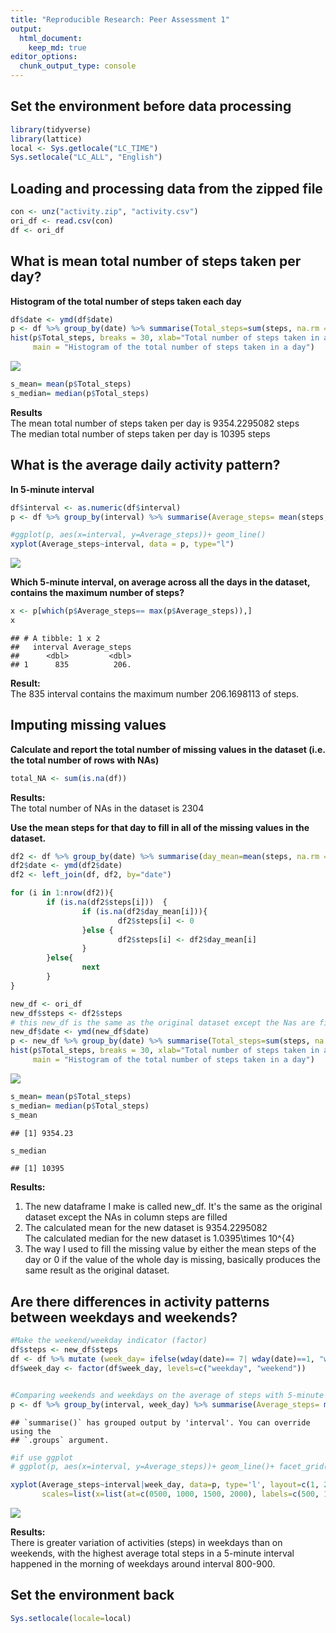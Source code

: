 ```yaml
---
title: "Reproducible Research: Peer Assessment 1"
output: 
  html_document:
    keep_md: true
editor_options: 
  chunk_output_type: console
---
```



## Set the environment before data processing

```r
library(tidyverse)
library(lattice)
local <- Sys.getlocale("LC_TIME")
Sys.setlocale("LC_ALL", "English") 
```


## Loading and processing data from the zipped file

```r
con <- unz("activity.zip", "activity.csv")
ori_df <- read.csv(con)
df <- ori_df
```


## What is mean total number of steps taken per day?
**Histogram of the total number of steps taken each day**

```r
df$date <- ymd(df$date)
p <- df %>% group_by(date) %>% summarise(Total_steps=sum(steps, na.rm = T))
hist(p$Total_steps, breaks = 30, xlab="Total number of steps taken in a day", 
     main = "Histogram of the total number of steps taken in a day")
```

![](PA1_template_files/figure-html/unnamed-chunk-3-1.png)<!-- -->

```r
s_mean= mean(p$Total_steps)
s_median= median(p$Total_steps)
```
**Results**  
The mean total number of steps taken per day is 9354.2295082 steps   
The median total number of steps taken per day is 10395 steps  

## What is the average daily activity pattern?
**In 5-minute interval**  

```r
df$interval <- as.numeric(df$interval)
p <- df %>% group_by(interval) %>% summarise(Average_steps= mean(steps, na.rm =TRUE))

#ggplot(p, aes(x=interval, y=Average_steps))+ geom_line()
xyplot(Average_steps~interval, data = p, type="l")
```

![](PA1_template_files/figure-html/unnamed-chunk-4-1.png)<!-- -->

**Which 5-minute interval, on average across all the days in the dataset, contains the maximum number of steps?**  

```r
x <- p[which(p$Average_steps== max(p$Average_steps)),]
x
```

```
## # A tibble: 1 x 2
##   interval Average_steps
##      <dbl>         <dbl>
## 1      835          206.
```
**Result:**  
The 835 interval contains the maximum number 206.1698113 of steps.

## Imputing missing values
**Calculate and report the total number of missing values in the dataset (i.e. the total number of rows with NAs)**  

```r
total_NA <- sum(is.na(df))
```
**Results:**  
The total number of NAs in the dataset is 2304

**Use the mean steps for that day to fill in all of the missing values in the dataset.**  


```r
df2 <- df %>% group_by(date) %>% summarise(day_mean=mean(steps, na.rm = TRUE))
df2$date <- ymd(df2$date)
df2 <- left_join(df, df2, by="date")

for (i in 1:nrow(df2)){
        if (is.na(df2$steps[i]))  {
                if (is.na(df2$day_mean[i])){
                        df2$steps[i] <- 0
                }else {
                        df2$steps[i] <- df2$day_mean[i]
                }
        }else{
                next
        }
}

new_df <- ori_df
new_df$steps <- df2$steps
# this new_df is the same as the original dataset except the Nas are filled
new_df$date <- ymd(new_df$date)
p <- new_df %>% group_by(date) %>% summarise(Total_steps=sum(steps, na.rm = T))
hist(p$Total_steps, breaks = 30, xlab="Total number of steps taken in a day", 
     main = "Histogram of the total number of steps taken in a day")
```

![](PA1_template_files/figure-html/unnamed-chunk-7-1.png)<!-- -->

```r
s_mean= mean(p$Total_steps)
s_median= median(p$Total_steps)
s_mean
```

```
## [1] 9354.23
```

```r
s_median
```

```
## [1] 10395
```
**Results:**  
1. The new dataframe I make is called new_df. It's the same as the original dataset except the NAs in column steps are filled  
2. The calculated mean for the new dataset is 9354.2295082  
The calculated median for the new dataset is 1.0395\times 10^{4}    
3. The way I used to fill the missing value by either the mean steps of the day or 0 if the value of the whole day is missing, basically produces the same result as the original dataset.  

## Are there differences in activity patterns between weekdays and weekends?


```r
#Make the weekend/weekday indicator (factor)
df$steps <- new_df$steps
df <- df %>% mutate (week_day= ifelse(wday(date)== 7| wday(date)==1, "weekend", "weekday"))
df$week_day <- factor(df$week_day, levels=c("weekday", "weekend"))


#Comparing weekends and weekdays on the average of steps with 5-minute interval
p <- df %>% group_by(interval, week_day) %>% summarise(Average_steps= mean(steps))
```

```
## `summarise()` has grouped output by 'interval'. You can override using the
## `.groups` argument.
```

```r
#if use ggplot
# ggplot(p, aes(x=interval, y=Average_steps))+ geom_line()+ facet_grid(week_day~.)

xyplot(Average_steps~interval|week_day, data=p, type='l', layout=c(1, 2),
       scales=list(x=list(at=c(0500, 1000, 1500, 2000), labels=c(500, 1000, 1500, 2000))))
```

![](PA1_template_files/figure-html/unnamed-chunk-8-1.png)<!-- -->
  
**Results:**  
There is greater variation of activities (steps) in weekdays than on weekends, with
the highest average total steps in a 5-minute interval happened in the morning of weekdays around interval 800-900.  


## Set the environment back

```r
Sys.setlocale(locale=local)
```
